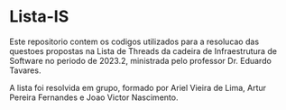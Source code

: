 # Lista-IS

Este repositorio contem os codigos utilizados para a resolucao das questoes propostas na Lista de Threads da cadeira de
Infraestrutura de Software no periodo de 2023.2, ministrada pelo professor Dr. Eduardo Tavares.

A lista foi resolvida em grupo, formado por Ariel Vieira de Lima, Artur Pereira Fernandes e Joao Victor Nascimento.
